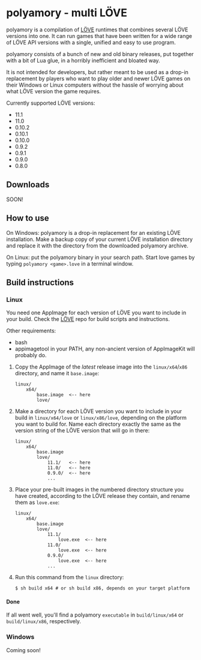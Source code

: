 # polyamory - multi LÖVE

polyamory is a compilation of [LÖVE](https://love2d.org) runtimes that combines several LÖVE versions into one. It can run games that have been written for a wide range of LÖVE API versions with a single, unified and easy to use program.

polyamory consists of a bunch of new and old binary releases, put together with a bit of Lua glue, in a horribly inefficient and bloated way.

It is not intended for developers, but rather meant to be used as a drop-in replacement by players who want to play older and newer LÖVE games on their Windows or Linux computers without the hassle of worrying about what LÖVE version the game requires.

Currently supported LÖVE versions:

* 11.1  
* 11.0  
* 0.10.2  
* 0.10.1  
* 0.10.0  
* 0.9.2  
* 0.9.1  
* 0.9.0  
* 0.8.0  

## Downloads

SOON!

## How to use

On Windows: polyamory is a drop-in replacement for an existing LÖVE installation. Make a backup copy of your current LÖVE installation directory and replace it with the directory from the downloaded polyamory archive.

On Linux: put the polyamory binary in your search path. Start love games by typing `polyamory <game>.love` in a terminal window.

## Build instructions

### Linux

You need one AppImage for each version of LÖVE you want to include in your build. Check the [LÖVE](https://bitbucket.org/rude/love) repo for build scripts and instructions.

Other requirements:  

* bash  
* appimagetool in your PATH, any non-ancient version of AppImageKit will probably do.  

1. Copy the AppImage of the *latest* release image into the `linux/x64`/`x86` directory, and name it `base.image`:
    ```
    linux/  
        x64/
            base.image  <-- here
            love/  

    ```

2. Make a directory for each LÖVE version you want to include in your build in `linux/x64/love` or `linux/x86/love`, depending on the platform you want to build for. Name each directory exactly the same as the version string of the LÖVE version that will go in there:
    ```
    linux/  
        x64/  
            base.image  
            love/  
                11.1/   <-- here  
                11.0/   <-- here  
                0.9.0/  <-- here  
                ...  
    ```

3. Place your pre-built images in the numbered directory structure you have created, according to the LÖVE release they contain, and rename them as `love.exe`:
    ```
    linux/  
        x64/  
            base.image
            love/  
                11.1/  
                    love.exe  <-- here  
                11.0/  
                    love.exe  <-- here  
                0.9.0/  
                    love.exe  <-- here  
                ...  
    ```

4. Run this command from the `linux` directory:

    `$ sh build x64 # or sh build x86, depends on your target platform`

#### Done

If all went well, you'll find a polyamory `executable` in `build/linux/x64` or `build/linux/x86`, respectively.

### Windows

Coming soon!
